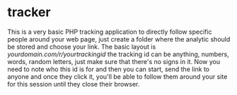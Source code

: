 # tracker

This is a very basic PHP tracking application to directly follow specific people around your web page, just create a folder where the analytic should be stored and choose your link. The basic layout is *yourdomain.com/r/yourtrackingid* the tracking id can be anything, numbers, words, random letters, just make sure that there's no signs in it. Now you need to note who this id is for and then you can start, send the link to anyone and once they click it, you'll be able to follow them around your site for this session until they close their browser.
